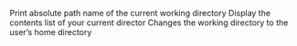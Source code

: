 Print absolute path name of the current working directory
Display the contents list of your current director
Changes the working directory to the user’s home directory
